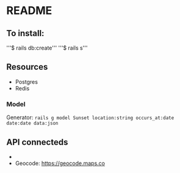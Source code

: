 # README

## To install:

'''$ rails db:create'''
'''$ rails s'''



## Resources

- Postgres
- Redis

### Model

Generator:
```rails g model Sunset location:string occurs_at:date date:date data:json```

## API connecteds

- 
- Geocode: https://geocode.maps.co


